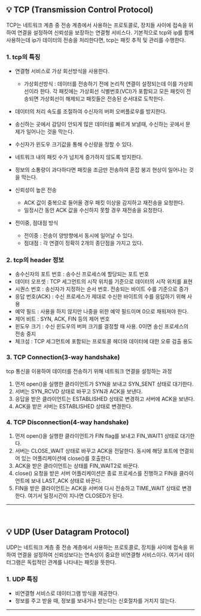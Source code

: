 ## 💡 TCP (Transmission Control Protocol)
TCP는 네트워크 계층 중 전송 계층에서 사용하는 프로토콜로, 장치들 사이에 접속을 위하여 연결을 설정하여 신뢰성을 보장하는 연결형 서비스다.
기본적으로 tcp와 ip를 함께 사용하는데 ip가 데이터의 전송을 처리한다면, tcp는 패킷 추적 및 관리를 수행한다.

### 1. tcp의 특징
- 연결형 서비스로 가상 회선방식을 사용한다.
  - 가상회선방식 : 데이터를 전송하기 전에 논리적 연결이 설정되는데 이를 가상회선이라 한다. 각 패킷에는 가상회선 식별번호(VCI)가 포함되고
모든 패킷이 전송되면 가상회선이 해제되고 패킷들은 전송된 순서대로 도착한다.

- 데이터의 처리 속도를 조절하여 수신자의 버퍼 오버플로우를 방지한다.
- 송신하는 곳에서 감당이 안되게 많은 데이터를 빠르게 보낼때, 수신하는 곳에서 문제가 일어나는 것을 막는다.
- 수신자가 윈도우 크기값을 통해 수신량을 정할 수 있다.


- 네트워크 내의 패킷 수가 넘치게 증가하지 않도록 방지한다.
- 정보의 소통량이 과다하다면 패킷을 조금만 전송하여 혼잡 붕괴 현상이 일어나는 것을 막는다.


- 신뢰성이 높은 전송
  - ACK 값이 중복으로 들어올 경우 패킷 이상을 감지하고 재전송을 요청한다.
  - 일정시간 동안 ACK 값을 수신하지 못할 경우 재전송을 요청한다.

- 전이중, 점대점 방식
  - 전이중 : 전송이 양방향에서 동시에 일어날 수 있다.
  - 점대점 : 각 연결이 정확히 2개의 종단점을 가지고 있다.

### 2. tcp의 header 정보
- 송수신자의 포트 번호 : 송수신 프로세스에 할당되는 포트 번호
- 데이터 오프셋 : TCP 세그먼트의 시작 위치를 기준으로 데이터의 시작 위치를 표현
- 시퀀스 번호 : 송신자가 지정하는 순서 번호. 전송되는 바이트 수를 기준으로 증가
- 응답 번호(ACK) : 수신 프로세스가 제대로 수신한 바이트의 수를 응답하기 위해 사용
- 예약 필드 : 사용을 하지 않지만 나중을 위한 예약 필드이며 0으로 채워져야 한다.
- 제어 비트 : SYN, ACK, FIN 등의 제어 번호
- 윈도우 크기 : 수신 윈도우의 버퍼 크기를 결정할 때 사용. 0이면 송신 프로세스의 전송 중지
- 체크섬 : TCP 세그먼트에 포함되는 프로토콜 헤더와 데이터에 대한 오류 검출 용도

### 3. TCP Connection(3-way handshake)
tcp 통신을 이용하여 데이터를 전송하기 위해 네트워크 연결을 설정하는 과정

1. 먼저 open()을 실행한 클라이언트가 SYN을 보내고 SYN_SENT 상태로 대기한다.
2. 서버는 SYN_RCVD 상태로 바꾸고 SYN과 ACK을 보낸다.
3. 응답을 받은 클라이언트는 ESTABLISHED  상태로 변경하고 서버에 ACK을 보낸다.
4. ACK을 받은 서버는 ESTABLISHED 상태로 변경한다.

### 4. TCP Disconnection(4-way handshake)


1. 먼저 open()을 실행한 클라이언트가 FIN flag를 보내고 FIN_WAIT1 상태로 대기한다.
2. 서버는 CLOSE_WAIT 상태로 바꾸고 ACK을 전달한다. 동시에 해당 포트에 연결되어 있는 어플리케이션에 close()를 호출한다.
3. ACK을 받은 클라이언트는 상태를 FIN_WAIT2로 바꾼다.
4. close() 요청을 받은 서버 어플리케이션은 종료 프로세스를 진행하고 FIN을 클라이언트에 보내 LAST_ACK 상태로 바꾼다.
5. FIN을 받은 클라이언트는 ACK을 서버에 다시 전송하고 TIME_WAIT 상태로 변경한다. 여기서 일정시간이 지나면 CLOSED가 된다. 

-----
</br>

## 💡 UDP (User Datagram Protocol)
UDP는 네트워크 계층 중 전송 계층에서 사용하는 프로토콜로, 장치들 사이에 접속을 위하여 연결을 설정하여 신뢰성보다는 연속성이 중요한 비연결형 서비스이다.
여기서 데이터그램은 독립적인 관계를 나타내는 패킷을 뜻한다.

### 1. UDP 특징
- 비연결형 서비스로 데이터그램 방식을 제공한다.
- 정보를 주고 받을 때, 정보를 보내거나 받는다는 신호절차를 거치지 않는다.

-----
</br>
